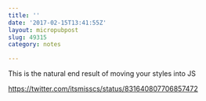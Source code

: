 ```yaml
---
title: ''
date: '2017-02-15T13:41:55Z'
layout: micropubpost
slug: 49315
category: notes

---
```

This is the natural end result of moving your styles into JS

https://twitter.com/itsmisscs/status/831640807706857472
